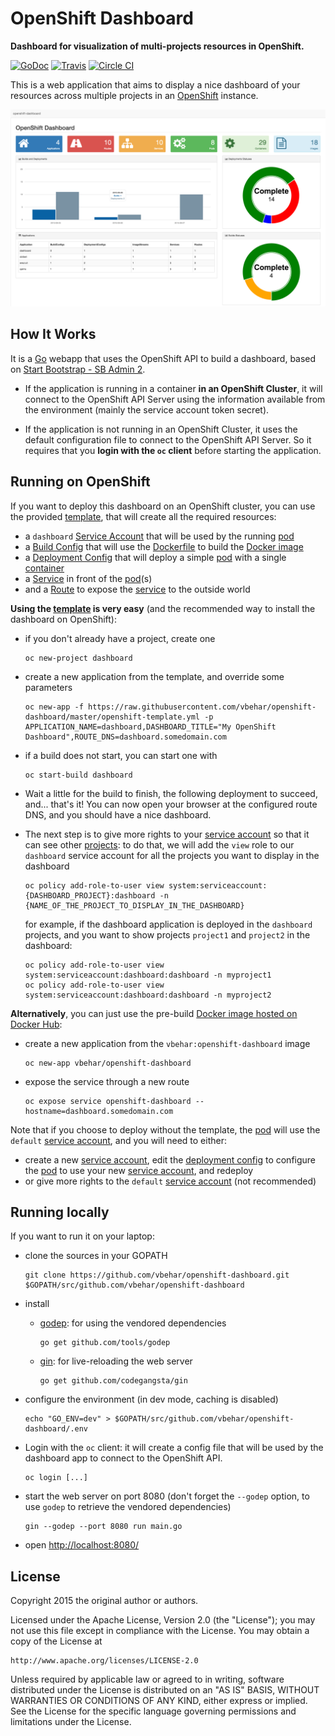# OpenShift Dashboard

**Dashboard for visualization of multi-projects resources in OpenShift.**

[![GoDoc](https://godoc.org/github.com/vbehar/openshift-dashboard?status.svg)](https://godoc.org/github.com/vbehar/openshift-dashboard)
[![Travis](https://travis-ci.org/vbehar/openshift-dashboard.svg?branch=master)](https://travis-ci.org/vbehar/openshift-dashboard)
[![Circle CI](https://circleci.com/gh/vbehar/openshift-dashboard/tree/master.svg?style=svg)](https://circleci.com/gh/vbehar/openshift-dashboard/tree/master)

This is a web application that aims to display a nice dashboard of your resources across multiple projects in an [OpenShift](http://www.openshift.org/) instance.

![](screenshot.png)

## How It Works

It is a [Go](http://golang.org/) webapp that uses the OpenShift API to build a dashboard, based on [Start Bootstrap - SB Admin 2](https://github.com/IronSummitMedia/startbootstrap-sb-admin-2).

* If the application is running in a container **in an OpenShift Cluster**, it will connect to the OpenShift API Server using the information available from the environment (mainly the service account token secret).

* If the application is not running in an OpenShift Cluster, it uses the default configuration file to connect to the OpenShift API Server. So it requires that you **login with the `oc` client** before starting the application.

## Running on OpenShift

If you want to deploy this dashboard on an OpenShift cluster, you can use the provided [template](openshift-template.yml), that will create all the required resources:

* a `dashboard` [Service Account](https://docs.openshift.org/latest/architecture/core_concepts/projects_and_users.html#users) that will be used by the running [pod](https://docs.openshift.org/latest/architecture/core_concepts/pods_and_services.html#pods)
* a [Build Config](https://docs.openshift.org/latest/architecture/core_concepts/builds_and_image_streams.html#docker-build) that will use the [Dockerfile](Dockerfile) to build the [Docker image](https://docs.openshift.org/latest/architecture/core_concepts/containers_and_images.html#docker-images)
* a [Deployment Config](https://docs.openshift.org/latest/architecture/core_concepts/deployments.html#deployments-and-deployment-configurations) that will deploy a simple [pod](https://docs.openshift.org/latest/architecture/core_concepts/pods_and_services.html#pods) with a single [container](https://docs.openshift.org/latest/architecture/core_concepts/containers_and_images.html#containers)
* a [Service](https://docs.openshift.org/latest/architecture/core_concepts/pods_and_services.html#services) in front of the [pod](https://docs.openshift.org/latest/architecture/core_concepts/pods_and_services.html#pods)(s)
* and a [Route](https://docs.openshift.org/latest/architecture/core_concepts/routes.html#overview) to expose the [service](https://docs.openshift.org/latest/architecture/core_concepts/pods_and_services.html#services) to the outside world

**Using the [template](openshift-template.yml) is very easy** (and the recommended way to install the dashboard on OpenShift):

* if you don't already have a project, create one

  ```
  oc new-project dashboard
  ```
* create a new application from the template, and override some parameters

  ```
  oc new-app -f https://raw.githubusercontent.com/vbehar/openshift-dashboard/master/openshift-template.yml -p APPLICATION_NAME=dashboard,DASHBOARD_TITLE="My OpenShift Dashboard",ROUTE_DNS=dashboard.somedomain.com
  ```

* if a build does not start, you can start one with

  ```
  oc start-build dashboard
  ```

* Wait a little for the build to finish, the following deployment to succeed, and... that's it! You can now open your browser at the configured route DNS, and you should have a nice dashboard.
* The next step is to give more rights to your [service account](https://docs.openshift.org/latest/architecture/core_concepts/projects_and_users.html#users) so that it can see other [projects](https://docs.openshift.org/latest/architecture/core_concepts/projects_and_users.html#projects): to do that, we will add the `view` role to our `dashboard` service account for all the projects you want to display in the dashboard

  ```
  oc policy add-role-to-user view system:serviceaccount:{DASHBOARD_PROJECT}:dashboard -n {NAME_OF_THE_PROJECT_TO_DISPLAY_IN_THE_DASHBOARD}
  ```

  for example, if the dashboard application is deployed in the `dashboard` projects, and you want to show projects `project1` and `project2` in the dashboard:

  ```
  oc policy add-role-to-user view system:serviceaccount:dashboard:dashboard -n myproject1
  oc policy add-role-to-user view system:serviceaccount:dashboard:dashboard -n myproject2
  ```

**Alternatively**, you can just use the pre-build [Docker image hosted on Docker Hub](https://hub.docker.com/r/vbehar/openshift-dashboard/):

* create a new application from the `vbehar:openshift-dashboard` image

  ```
  oc new-app vbehar/openshift-dashboard
  ```
* expose the service through a new route

  ```
  oc expose service openshift-dashboard --hostname=dashboard.somedomain.com
  ```

Note that if you choose to deploy without the template, the [pod](https://docs.openshift.org/latest/architecture/core_concepts/pods_and_services.html#pods) will use the `default` [service account](https://docs.openshift.org/latest/architecture/core_concepts/projects_and_users.html#users), and you will need to either:

* create a new [service account](https://docs.openshift.org/latest/architecture/core_concepts/projects_and_users.html#users), edit the [deployment config](https://docs.openshift.org/latest/architecture/core_concepts/deployments.html#deployments-and-deployment-configurations) to configure the [pod](https://docs.openshift.org/latest/architecture/core_concepts/pods_and_services.html#pods) to use your new [service account](https://docs.openshift.org/latest/architecture/core_concepts/projects_and_users.html#users), and redeploy
* or give more rights to the `default` [service account](https://docs.openshift.org/latest/architecture/core_concepts/projects_and_users.html#users) (not recommended)

## Running locally

If you want to run it on your laptop:

* clone the sources in your GOPATH

	```
	git clone https://github.com/vbehar/openshift-dashboard.git $GOPATH/src/github.com/vbehar/openshift-dashboard
	```
* install 
	* [godep](https://github.com/tools/godep): for using the vendored dependencies

	  ```
	  go get github.com/tools/godep
	  ```
	* [gin](https://github.com/codegangsta/gin): for live-reloading the web server

	  ```
	  go get github.com/codegangsta/gin
	  ```
* configure the environment (in dev mode, caching is disabled)

  ```
  echo "GO_ENV=dev" > $GOPATH/src/github.com/vbehar/openshift-dashboard/.env
  ```
* Login with the `oc` client: it will create a config file that will be used by the dashboard app to connect to the OpenShift API.

	```
	oc login [...]
	```
* start the web server on port 8080 (don't forget the `--godep` option, to use `godep` to retrieve the vendored dependencies)

	```
	gin --godep --port 8080 run main.go
	```
* open <http://localhost:8080/>

## License

Copyright 2015 the original author or authors.

Licensed under the Apache License, Version 2.0 (the "License");
you may not use this file except in compliance with the License.
You may obtain a copy of the License at

    http://www.apache.org/licenses/LICENSE-2.0

Unless required by applicable law or agreed to in writing, software
distributed under the License is distributed on an "AS IS" BASIS,
WITHOUT WARRANTIES OR CONDITIONS OF ANY KIND, either express or implied.
See the License for the specific language governing permissions and
limitations under the License.
